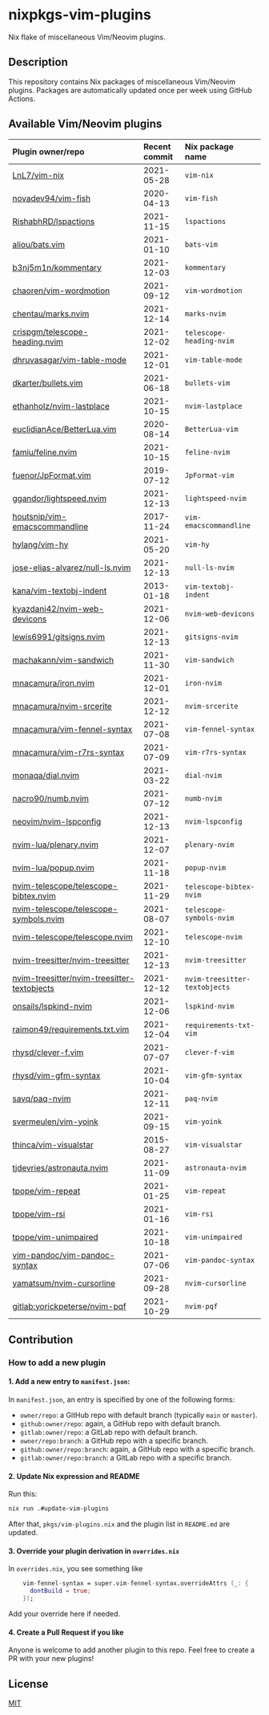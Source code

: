 # nixpkgs-vim-plugins

Nix flake of miscellaneous Vim/Neovim plugins.

## Description

This repository contains Nix packages of miscellaneous Vim/Neovim plugins.
Packages are automatically updated once per week using GitHub Actions.

## Available Vim/Neovim plugins

| Plugin owner/repo | Recent commit | Nix package name |
| :- | :- | :- |
| [LnL7/vim-nix](https://github.com/LnL7/vim-nix) | 2021-05-28 | `vim-nix` |
| [novadev94/vim-fish](https://github.com/novadev94/vim-fish) | 2020-04-13 | `vim-fish` |
| [RishabhRD/lspactions](https://github.com/RishabhRD/lspactions) | 2021-11-15 | `lspactions` |
| [aliou/bats.vim](https://github.com/aliou/bats.vim) | 2021-01-10 | `bats-vim` |
| [b3nj5m1n/kommentary](https://github.com/b3nj5m1n/kommentary) | 2021-12-03 | `kommentary` |
| [chaoren/vim-wordmotion](https://github.com/chaoren/vim-wordmotion) | 2021-09-12 | `vim-wordmotion` |
| [chentau/marks.nvim](https://github.com/chentau/marks.nvim) | 2021-12-14 | `marks-nvim` |
| [crispgm/telescope-heading.nvim](https://github.com/crispgm/telescope-heading.nvim) | 2021-12-02 | `telescope-heading-nvim` |
| [dhruvasagar/vim-table-mode](https://github.com/dhruvasagar/vim-table-mode) | 2021-12-01 | `vim-table-mode` |
| [dkarter/bullets.vim](https://github.com/dkarter/bullets.vim) | 2021-06-18 | `bullets-vim` |
| [ethanholz/nvim-lastplace](https://github.com/ethanholz/nvim-lastplace) | 2021-10-15 | `nvim-lastplace` |
| [euclidianAce/BetterLua.vim](https://github.com/euclidianAce/BetterLua.vim) | 2020-08-14 | `BetterLua-vim` |
| [famiu/feline.nvim](https://github.com/famiu/feline.nvim) | 2021-10-15 | `feline-nvim` |
| [fuenor/JpFormat.vim](https://github.com/fuenor/JpFormat.vim) | 2019-07-12 | `JpFormat-vim` |
| [ggandor/lightspeed.nvim](https://github.com/ggandor/lightspeed.nvim) | 2021-12-13 | `lightspeed-nvim` |
| [houtsnip/vim-emacscommandline](https://github.com/houtsnip/vim-emacscommandline) | 2017-11-24 | `vim-emacscommandline` |
| [hylang/vim-hy](https://github.com/hylang/vim-hy) | 2021-05-20 | `vim-hy` |
| [jose-elias-alvarez/null-ls.nvim](https://github.com/jose-elias-alvarez/null-ls.nvim) | 2021-12-13 | `null-ls-nvim` |
| [kana/vim-textobj-indent](https://github.com/kana/vim-textobj-indent) | 2013-01-18 | `vim-textobj-indent` |
| [kyazdani42/nvim-web-devicons](https://github.com/kyazdani42/nvim-web-devicons) | 2021-12-06 | `nvim-web-devicons` |
| [lewis6991/gitsigns.nvim](https://github.com/lewis6991/gitsigns.nvim) | 2021-12-13 | `gitsigns-nvim` |
| [machakann/vim-sandwich](https://github.com/machakann/vim-sandwich) | 2021-11-30 | `vim-sandwich` |
| [mnacamura/iron.nvim](https://github.com/mnacamura/iron.nvim) | 2021-12-01 | `iron-nvim` |
| [mnacamura/nvim-srcerite](https://github.com/mnacamura/nvim-srcerite) | 2021-12-12 | `nvim-srcerite` |
| [mnacamura/vim-fennel-syntax](https://github.com/mnacamura/vim-fennel-syntax) | 2021-07-08 | `vim-fennel-syntax` |
| [mnacamura/vim-r7rs-syntax](https://github.com/mnacamura/vim-r7rs-syntax) | 2021-07-09 | `vim-r7rs-syntax` |
| [monaqa/dial.nvim](https://github.com/monaqa/dial.nvim) | 2021-03-22 | `dial-nvim` |
| [nacro90/numb.nvim](https://github.com/nacro90/numb.nvim) | 2021-07-12 | `numb-nvim` |
| [neovim/nvim-lspconfig](https://github.com/neovim/nvim-lspconfig) | 2021-12-13 | `nvim-lspconfig` |
| [nvim-lua/plenary.nvim](https://github.com/nvim-lua/plenary.nvim) | 2021-12-07 | `plenary-nvim` |
| [nvim-lua/popup.nvim](https://github.com/nvim-lua/popup.nvim) | 2021-11-18 | `popup-nvim` |
| [nvim-telescope/telescope-bibtex.nvim](https://github.com/nvim-telescope/telescope-bibtex.nvim) | 2021-11-29 | `telescope-bibtex-nvim` |
| [nvim-telescope/telescope-symbols.nvim](https://github.com/nvim-telescope/telescope-symbols.nvim) | 2021-08-07 | `telescope-symbols-nvim` |
| [nvim-telescope/telescope.nvim](https://github.com/nvim-telescope/telescope.nvim) | 2021-12-10 | `telescope-nvim` |
| [nvim-treesitter/nvim-treesitter](https://github.com/nvim-treesitter/nvim-treesitter) | 2021-12-13 | `nvim-treesitter` |
| [nvim-treesitter/nvim-treesitter-textobjects](https://github.com/nvim-treesitter/nvim-treesitter-textobjects) | 2021-12-12 | `nvim-treesitter-textobjects` |
| [onsails/lspkind-nvim](https://github.com/onsails/lspkind-nvim) | 2021-12-06 | `lspkind-nvim` |
| [raimon49/requirements.txt.vim](https://github.com/raimon49/requirements.txt.vim) | 2021-12-04 | `requirements-txt-vim` |
| [rhysd/clever-f.vim](https://github.com/rhysd/clever-f.vim) | 2021-07-07 | `clever-f-vim` |
| [rhysd/vim-gfm-syntax](https://github.com/rhysd/vim-gfm-syntax) | 2021-10-04 | `vim-gfm-syntax` |
| [savq/paq-nvim](https://github.com/savq/paq-nvim) | 2021-12-11 | `paq-nvim` |
| [svermeulen/vim-yoink](https://github.com/svermeulen/vim-yoink) | 2021-09-15 | `vim-yoink` |
| [thinca/vim-visualstar](https://github.com/thinca/vim-visualstar) | 2015-08-27 | `vim-visualstar` |
| [tjdevries/astronauta.nvim](https://github.com/tjdevries/astronauta.nvim) | 2021-11-09 | `astronauta-nvim` |
| [tpope/vim-repeat](https://github.com/tpope/vim-repeat) | 2021-01-25 | `vim-repeat` |
| [tpope/vim-rsi](https://github.com/tpope/vim-rsi) | 2021-01-16 | `vim-rsi` |
| [tpope/vim-unimpaired](https://github.com/tpope/vim-unimpaired) | 2021-10-18 | `vim-unimpaired` |
| [vim-pandoc/vim-pandoc-syntax](https://github.com/vim-pandoc/vim-pandoc-syntax) | 2021-07-06 | `vim-pandoc-syntax` |
| [yamatsum/nvim-cursorline](https://github.com/yamatsum/nvim-cursorline) | 2021-09-28 | `nvim-cursorline` |
| [gitlab:yorickpeterse/nvim-pqf](https://gitlab.com/yorickpeterse/nvim-pqf) | 2021-10-29 | `nvim-pqf` |

## Contribution

### How to add a new plugin

#### 1. Add a new entry to `manifest.json`:

In `manifest.json`, an entry is specified by one of the following forms:

- `owner/repo`: a GitHub repo with default branch (typically `main` or `master`).
- `github:owner/repo`: again, a GitHub repo with default branch.
- `gitlab:owner/repo`: a GitLab repo with default branch.
- `owner/repo:branch`: a GitHub repo with a specific branch.
- `github:owner/repo:branch`: again, a GitHub repo with a specific branch.
- `gitlab:owner/repo:branch`: a GitLab repo with a specific branch.

#### 2. Update Nix expression and README

Run this:

```sh
nix run .#update-vim-plugins
```

After that, `pkgs/vim-plugins.nix` and the plugin list in `README.md` are updated.

#### 3. Override your plugin derivation in `overrides.nix`

In `overrides.nix`, you see something like

```nix
    vim-fennel-syntax = super.vim-fennel-syntax.overrideAttrs (_: {
      dontBuild = true;
    });
```

Add your override here if needed.

#### 4. Create a Pull Request if you like

Anyone is welcome to add another plugin to this repo.
Feel free to create a PR with your new plugins!

## License

[MIT](LICENSE)
